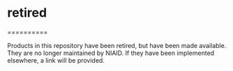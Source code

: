 # retired
==========

Products in this repository have been retired, but have been made available. They are no longer maintained by NIAID. If they have been implemented elsewhere, a link will be provided.